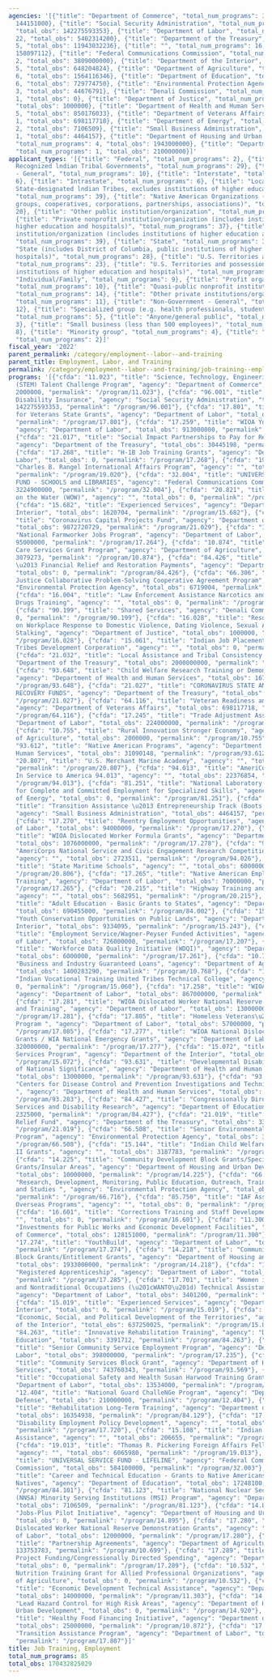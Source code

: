 ```yaml
---
agencies: '[{"title": "Department of Commerce", "total_num_programs": 3, "total_obs":
  144151000}, {"title": "Social Security Administration", "total_num_programs": 1,
  "total_obs": 142275593353}, {"title": "Department of Labor", "total_num_programs":
  22, "total_obs": 5402314200}, {"title": "Department of the Treasury", "total_num_programs":
  5, "total_obs": 11943032236}, {"title": "", "total_num_programs": 16, "total_obs":
  158097112}, {"title": "Federal Communications Commission", "total_num_programs":
  2, "total_obs": 3809000000}, {"title": "Department of the Interior", "total_num_programs":
  5, "total_obs": 648204824}, {"title": "Department of Agriculture", "total_num_programs":
  6, "total_obs": 1564116346}, {"title": "Department of Education", "total_num_programs":
  6, "total_obs": 729774750}, {"title": "Environmental Protection Agency", "total_num_programs":
  3, "total_obs": 44676791}, {"title": "Denali Commission", "total_num_programs":
  1, "total_obs": 0}, {"title": "Department of Justice", "total_num_programs": 1,
  "total_obs": 1000000}, {"title": "Department of Health and Human Services", "total_num_programs":
  5, "total_obs": 850176033}, {"title": "Department of Veterans Affairs", "total_num_programs":
  1, "total_obs": 698117718}, {"title": "Department of Energy", "total_num_programs":
  2, "total_obs": 7106509}, {"title": "Small Business Administration", "total_num_programs":
  1, "total_obs": 4464157}, {"title": "Department of Housing and Urban Development",
  "total_num_programs": 4, "total_obs": 1943000000}, {"title": "Department of Defense",
  "total_num_programs": 1, "total_obs": 210000000}]'
applicant_types: '[{"title": "Federal", "total_num_programs": 2}, {"title": "Federally
  Recognized lndian Tribal Governments", "total_num_programs": 29}, {"title": "Government
  - General", "total_num_programs": 10}, {"title": "Interstate", "total_num_programs":
  6}, {"title": "Intrastate", "total_num_programs": 6}, {"title": "Local (includes
  State-designated lndian Tribes, excludes institutions of higher education and hospitals",
  "total_num_programs": 39}, {"title": "Native American Organizations (includes lndian
  groups, cooperatives, corporations, partnerships, associations)", "total_num_programs":
  20}, {"title": "Other public institution/organization", "total_num_programs": 21},
  {"title": "Private nonprofit institution/organization (includes institutions of
  higher education and hospitals)", "total_num_programs": 37}, {"title": "Public nonprofit
  institution/organization (includes institutions of higher education and hospitals)",
  "total_num_programs": 39}, {"title": "State", "total_num_programs": 33}, {"title":
  "State (includes District of Columbia, public institutions of higher education and
  hospitals)", "total_num_programs": 28}, {"title": "U.S. Territories and possessions",
  "total_num_programs": 23}, {"title": "U.S. Territories and possessions (includes
  institutions of higher education and hospitals)", "total_num_programs": 16}, {"title":
  "Individual/Family", "total_num_programs": 9}, {"title": "Profit organization",
  "total_num_programs": 10}, {"title": "Quasi-public nonprofit institution/organization",
  "total_num_programs": 14}, {"title": "Other private institutions/organizations",
  "total_num_programs": 11}, {"title": "Non-Government - General", "total_num_programs":
  12}, {"title": "Specialized group (e.g. health professionals, students, veterans)",
  "total_num_programs": 5}, {"title": "Anyone/general public", "total_num_programs":
  3}, {"title": "Small business (less than 500 employees)", "total_num_programs":
  8}, {"title": "Minority group", "total_num_programs": 4}, {"title": "Sponsored organization",
  "total_num_programs": 2}]'
fiscal_year: '2022'
parent_permalink: /category/employment--labor--and-training
parent_title: Employment, Labor, and Training
permalink: /category/employment--labor--and-training/job-training--employment
programs: '[{"cfda": "11.023", "title": "Science, Technology, Engineering, and Mathematics
  (STEM) Talent Challenge Program", "agency": "Department of Commerce", "total_obs":
  2000000, "permalink": "/program/11.023"}, {"cfda": "96.001", "title": "Social Security
  Disability Insurance", "agency": "Social Security Administration", "total_obs":
  142275593353, "permalink": "/program/96.001"}, {"cfda": "17.801", "title": "Jobs
  for Veterans State Grants", "agency": "Department of Labor", "total_obs": 183000000,
  "permalink": "/program/17.801"}, {"cfda": "17.259", "title": "WIOA Youth Activities",
  "agency": "Department of Labor", "total_obs": 913000000, "permalink": "/program/17.259"},
  {"cfda": "21.017", "title": "Social Impact Partnerships to Pay for Results Act (SIPPRA)",
  "agency": "Department of the Treasury", "total_obs": 30445198, "permalink": "/program/21.017"},
  {"cfda": "17.268", "title": "H-1B Job Training Grants", "agency": "Department of
  Labor", "total_obs": 0, "permalink": "/program/17.268"}, {"cfda": "19.020", "title":
  "Charles B. Rangel International Affairs Program", "agency": "", "total_obs": 6265020,
  "permalink": "/program/19.020"}, {"cfda": "32.004", "title": "UNIVERSAL SERVICE
  FUND - SCHOOLS and LIBRARIES", "agency": "Federal Communications Commission", "total_obs":
  3224900000, "permalink": "/program/32.004"}, {"cfda": "20.821", "title": "Women
  on the Water (WOW)", "agency": "", "total_obs": 0, "permalink": "/program/20.821"},
  {"cfda": "15.682", "title": "Experienced Services", "agency": "Department of the
  Interior", "total_obs": 1620704, "permalink": "/program/15.682"}, {"cfda": "21.029",
  "title": "Coronavirus Capital Projects Fund", "agency": "Department of the Treasury",
  "total_obs": 9872720729, "permalink": "/program/21.029"}, {"cfda": "17.264", "title":
  "National Farmworker Jobs Program", "agency": "Department of Labor", "total_obs":
  95000000, "permalink": "/program/17.264"}, {"cfda": "10.874", "title": "Delta Health
  Care Services Grant Program", "agency": "Department of Agriculture", "total_obs":
  3079273, "permalink": "/program/10.874"}, {"cfda": "84.426", "title": "Randolph-Sheppard
  \u2013 Financial Relief and Restoration Payments", "agency": "Department of Education",
  "total_obs": 0, "permalink": "/program/84.426"}, {"cfda": "66.306", "title": "Environmental
  Justice Collaborative Problem-Solving Cooperative Agreement Program", "agency":
  "Environmental Protection Agency", "total_obs": 6719004, "permalink": "/program/66.306"},
  {"cfda": "16.004", "title": "Law Enforcement Assistance Narcotics and Dangerous
  Drugs Training", "agency": "", "total_obs": 0, "permalink": "/program/16.004"},
  {"cfda": "90.199", "title": "Shared Services", "agency": "Denali Commission", "total_obs":
  0, "permalink": "/program/90.199"}, {"cfda": "16.028", "title": "Resource Center
  on Workplace Response to Domestic Violence, Dating Violence, Sexual Assault, and
  Stalking", "agency": "Department of Justice", "total_obs": 1000000, "permalink":
  "/program/16.028"}, {"cfda": "15.061", "title": "Indian Job Placement United Sioux
  Tribes Development Corporation", "agency": "", "total_obs": 0, "permalink": "/program/15.061"},
  {"cfda": "21.032", "title": "Local Assistance and Tribal Consistency Fund", "agency":
  "Department of the Treasury", "total_obs": 2000000000, "permalink": "/program/21.032"},
  {"cfda": "93.648", "title": "Child Welfare Research Training or Demonstration ",
  "agency": "Department of Health and Human Services", "total_obs": 16763220, "permalink":
  "/program/93.648"}, {"cfda": "21.027", "title": "CORONAVIRUS STATE AND LOCAL FISCAL
  RECOVERY FUNDS", "agency": "Department of the Treasury", "total_obs": 5963266, "permalink":
  "/program/21.027"}, {"cfda": "64.116", "title": "Veteran Readiness and Employment",
  "agency": "Department of Veterans Affairs", "total_obs": 698117718, "permalink":
  "/program/64.116"}, {"cfda": "17.245", "title": "Trade Adjustment Assistance", "agency":
  "Department of Labor", "total_obs": 224000000, "permalink": "/program/17.245"},
  {"cfda": "10.755", "title": "Rural Innovation Stronger Economy", "agency": "Department
  of Agriculture", "total_obs": 2000000, "permalink": "/program/10.755"}, {"cfda":
  "93.612", "title": "Native American Programs", "agency": "Department of Health and
  Human Services", "total_obs": 31090148, "permalink": "/program/93.612"}, {"cfda":
  "20.807", "title": "U.S. Merchant Marine Academy", "agency": "", "total_obs": 85944000,
  "permalink": "/program/20.807"}, {"cfda": "94.013", "title": "AmeriCorps Volunteers
  In Service to America 94.013", "agency": "", "total_obs": 22376854, "permalink":
  "/program/94.013"}, {"cfda": "81.251", "title": "National Laboratory Jobs Apprenticeship
  for Complete and Committed Employment for Specialized Skills", "agency": "Department
  of Energy", "total_obs": 0, "permalink": "/program/81.251"}, {"cfda": "59.066",
  "title": "Transition Assistance \u2013 Entrepreneurship Track (Boots to Business)",
  "agency": "Small Business Administration", "total_obs": 4464157, "permalink": "/program/59.066"},
  {"cfda": "17.270", "title": "Reentry Employment Opportunities", "agency": "Department
  of Labor", "total_obs": 94000000, "permalink": "/program/17.270"}, {"cfda": "17.278",
  "title": "WIOA Dislocated Worker Formula Grants", "agency": "Department of Labor",
  "total_obs": 1076000000, "permalink": "/program/17.278"}, {"cfda": "94.026", "title":
  "AmeriCorps National Service and Civic Engagement Research Competition 94.026",
  "agency": "", "total_obs": 2723511, "permalink": "/program/94.026"}, {"cfda": "20.806",
  "title": "State Maritime Schools", "agency": "", "total_obs": 6000000, "permalink":
  "/program/20.806"}, {"cfda": "17.265", "title": "Native American Employment and
  Training", "agency": "Department of Labor", "total_obs": 70000000, "permalink":
  "/program/17.265"}, {"cfda": "20.215", "title": "Highway Training and Education",
  "agency": "", "total_obs": 5682951, "permalink": "/program/20.215"}, {"cfda": "84.002",
  "title": "Adult Education - Basic Grants to States", "agency": "Department of Education",
  "total_obs": 690455000, "permalink": "/program/84.002"}, {"cfda": "15.243", "title":
  "Youth Conservation Opportunities on Public Lands", "agency": "Department of the
  Interior", "total_obs": 9334095, "permalink": "/program/15.243"}, {"cfda": "17.207",
  "title": "Employment Service/Wagner-Peyser Funded Activities", "agency": "Department
  of Labor", "total_obs": 726000000, "permalink": "/program/17.207"}, {"cfda": "17.261",
  "title": "Workforce Data Quality Initiative (WDQI)", "agency": "Department of Labor",
  "total_obs": 6000000, "permalink": "/program/17.261"}, {"cfda": "10.768", "title":
  "Business and Industry Guaranteed Loans", "agency": "Department of Agriculture",
  "total_obs": 1400283290, "permalink": "/program/10.768"}, {"cfda": "15.060", "title":
  "Indian Vocational Training United Tribes Technical College", "agency": "", "total_obs":
  0, "permalink": "/program/15.060"}, {"cfda": "17.258", "title": "WIOA Adult Program",
  "agency": "Department of Labor", "total_obs": 867000000, "permalink": "/program/17.258"},
  {"cfda": "17.281", "title": "WIOA Dislocated Worker National Reserve Technical Assistance
  and Training", "agency": "Department of Labor", "total_obs": 13000000, "permalink":
  "/program/17.281"}, {"cfda": "17.805", "title": "Homeless Veterans\u2019 Reintegration
  Program ", "agency": "Department of Labor", "total_obs": 57000000, "permalink":
  "/program/17.805"}, {"cfda": "17.277", "title": "WIOA National Dislocated Worker
  Grants / WIA National Emergency Grants", "agency": "Department of Labor", "total_obs":
  320000000, "permalink": "/program/17.277"}, {"cfda": "15.072", "title": "USGS Experienced
  Services Program", "agency": "Department of the Interior", "total_obs": 0, "permalink":
  "/program/15.072"}, {"cfda": "93.631", "title": "Developmental Disabilities Projects
  of National Significance", "agency": "Department of Health and Human Services",
  "total_obs": 13000000, "permalink": "/program/93.631"}, {"cfda": "93.283", "title":
  "Centers for Disease Control and Prevention Investigations and Technical Assistance
  ", "agency": "Department of Health and Human Services", "total_obs": 45562322, "permalink":
  "/program/93.283"}, {"cfda": "84.427", "title": "Congressionally Directed Spending\u2014Rehabilitation
  Services and Disability Research", "agency": "Department of Education", "total_obs":
  2325000, "permalink": "/program/84.427"}, {"cfda": "21.019", "title": "Coronavirus
  Relief Fund", "agency": "Department of the Treasury", "total_obs": 33903043, "permalink":
  "/program/21.019"}, {"cfda": "66.508", "title": "Senior Environmental Employment
  Program", "agency": "Environmental Protection Agency", "total_obs": 34257787, "permalink":
  "/program/66.508"}, {"cfda": "15.144", "title": "Indian Child Welfare Act Title
  II Grants", "agency": "", "total_obs": 3187783, "permalink": "/program/15.144"},
  {"cfda": "14.225", "title": "Community Development Block Grants/Special Purpose
  Grants/Insular Areas", "agency": "Department of Housing and Urban Development",
  "total_obs": 10000000, "permalink": "/program/14.225"}, {"cfda": "66.716", "title":
  "Research, Development, Monitoring, Public Education, Outreach, Training, Demonstrations,
  and Studies ", "agency": "Environmental Protection Agency", "total_obs": 3700000,
  "permalink": "/program/66.716"}, {"cfda": "85.750", "title": "IAF Assistance for
  Overseas Programs", "agency": "", "total_obs": 0, "permalink": "/program/85.750"},
  {"cfda": "16.601", "title": "Corrections Training and Staff Development", "agency":
  "", "total_obs": 0, "permalink": "/program/16.601"}, {"cfda": "11.300", "title":
  "Investments for Public Works and Economic Development Facilities", "agency": "Department
  of Commerce", "total_obs": 128151000, "permalink": "/program/11.300"}, {"cfda":
  "17.274", "title": "YouthBuild", "agency": "Department of Labor", "total_obs": 90000000,
  "permalink": "/program/17.274"}, {"cfda": "14.218", "title": "Community Development
  Block Grants/Entitlement Grants", "agency": "Department of Housing and Urban Development",
  "total_obs": 1933000000, "permalink": "/program/14.218"}, {"cfda": "17.285", "title":
  "Registered Apprenticeship", "agency": "Department of Labor", "total_obs": 209000000,
  "permalink": "/program/17.285"}, {"cfda": "17.701", "title": "Women in Apprenticeship
  and Nontraditional Occupations (\u201cWANTO\u201d) Technical Assistance Grant Program",
  "agency": "Department of Labor", "total_obs": 3401200, "permalink": "/program/17.701"},
  {"cfda": "15.019", "title": "Experienced Services", "agency": "Department of the
  Interior", "total_obs": 0, "permalink": "/program/15.019"}, {"cfda": "15.875", "title":
  "Economic, Social, and Political Development of the Territories", "agency": "Department
  of the Interior", "total_obs": 637250025, "permalink": "/program/15.875"}, {"cfda":
  "84.263", "title": "Innovative Rehabilitation Training", "agency": "Department of
  Education", "total_obs": 3391712, "permalink": "/program/84.263"}, {"cfda": "17.235",
  "title": "Senior Community Service Employment Program", "agency": "Department of
  Labor", "total_obs": 398000000, "permalink": "/program/17.235"}, {"cfda": "93.569",
  "title": "Community Services Block Grant", "agency": "Department of Health and Human
  Services", "total_obs": 743760343, "permalink": "/program/93.569"}, {"cfda": "17.502",
  "title": "Occupational Safety and Health Susan Harwood Training Grants", "agency":
  "Department of Labor", "total_obs": 13534000, "permalink": "/program/17.502"}, {"cfda":
  "12.404", "title": "National Guard ChalleNGe Program", "agency": "Department of
  Defense", "total_obs": 210000000, "permalink": "/program/12.404"}, {"cfda": "84.129",
  "title": "Rehabilitation Long-Term Training", "agency": "Department of Education",
  "total_obs": 16354938, "permalink": "/program/84.129"}, {"cfda": "17.720", "title":
  "Disability Employment Policy Development", "agency": "", "total_obs": 19644358,
  "permalink": "/program/17.720"}, {"cfda": "15.108", "title": "Indian Employment
  Assistance", "agency": "", "total_obs": 206655, "permalink": "/program/15.108"},
  {"cfda": "19.013", "title": "Thomas R. Pickering Foreign Affairs Fellowship Program",
  "agency": "", "total_obs": 6065980, "permalink": "/program/19.013"}, {"cfda": "32.003",
  "title": "UNIVERSAL SERVICE FUND - LIFELINE", "agency": "Federal Communications
  Commission", "total_obs": 584100000, "permalink": "/program/32.003"}, {"cfda": "84.101",
  "title": "Career and Technical Education - Grants to Native Americans and Alaska
  Natives", "agency": "Department of Education", "total_obs": 17248100, "permalink":
  "/program/84.101"}, {"cfda": "81.123", "title": "National Nuclear Security Administration
  (NNSA) Minority Serving Institutions (MSI) Program", "agency": "Department of Energy",
  "total_obs": 7106509, "permalink": "/program/81.123"}, {"cfda": "14.895", "title":
  "Jobs-Plus Pilot Initiative", "agency": "Department of Housing and Urban Development",
  "total_obs": 0, "permalink": "/program/14.895"}, {"cfda": "17.280", "title": "WIOA
  Dislocated Worker National Reserve Demonstration Grants", "agency": "Department
  of Labor", "total_obs": 12000000, "permalink": "/program/17.280"}, {"cfda": "10.699",
  "title": "Partnership Agreements", "agency": "Department of Agriculture", "total_obs":
  133753783, "permalink": "/program/10.699"}, {"cfda": "17.289", "title": "Community
  Project Funding/Congressionally Directed Spending", "agency": "Department of Labor",
  "total_obs": 0, "permalink": "/program/17.289"}, {"cfda": "10.532", "title": "School
  Nutrition Training Grant for Allied Professional Organizations", "agency": "Department
  of Agriculture", "total_obs": 0, "permalink": "/program/10.532"}, {"cfda": "11.303",
  "title": "Economic Development Technical Assistance", "agency": "Department of Commerce",
  "total_obs": 14000000, "permalink": "/program/11.303"}, {"cfda": "14.920", "title":
  "Lead Hazard Control for High Risk Areas", "agency": "Department of Housing and
  Urban Development", "total_obs": 0, "permalink": "/program/14.920"}, {"cfda": "10.872",
  "title": "Healthy Food Financing Initiative", "agency": "Department of Agriculture",
  "total_obs": 25000000, "permalink": "/program/10.872"}, {"cfda": "17.807", "title":
  "Transition Assistance Program", "agency": "Department of Labor", "total_obs": 32379000,
  "permalink": "/program/17.807"}]'
title: Job Training, Employment
total_num_programs: 85
total_obs: 170432825029
---
```

